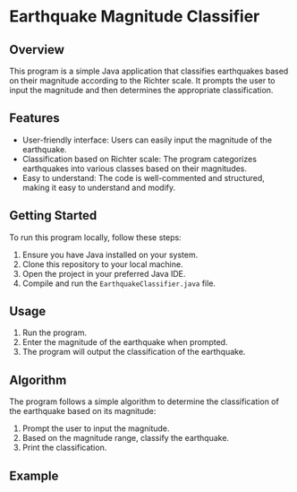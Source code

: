 # Earthquake Magnitude Classifier

## Overview
This program is a simple Java application that classifies earthquakes based on their magnitude according to the Richter scale. It prompts the user to input the magnitude and then determines the appropriate classification.

## Features
- User-friendly interface: Users can easily input the magnitude of the earthquake.
- Classification based on Richter scale: The program categorizes earthquakes into various classes based on their magnitudes.
- Easy to understand: The code is well-commented and structured, making it easy to understand and modify.

## Getting Started
To run this program locally, follow these steps:

1. Ensure you have Java installed on your system.
2. Clone this repository to your local machine.
3. Open the project in your preferred Java IDE.
4. Compile and run the `EarthquakeClassifier.java` file.

## Usage
1. Run the program.
2. Enter the magnitude of the earthquake when prompted.
3. The program will output the classification of the earthquake.

## Algorithm
The program follows a simple algorithm to determine the classification of the earthquake based on its magnitude:

1. Prompt the user to input the magnitude.
2. Based on the magnitude range, classify the earthquake.
3. Print the classification.

## Example
